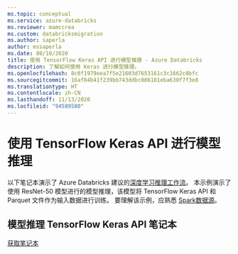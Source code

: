 ```yaml
---
ms.topic: conceptual
ms.service: azure-databricks
ms.reviewer: mamccrea
ms.custom: databricksmigration
ms.author: saperla
author: mssaperla
ms.date: 08/10/2020
title: 使用 TensorFlow Keras API 进行模型推理 - Azure Databricks
description: 了解如何使用 Keras 进行模型推理。
ms.openlocfilehash: 8c0f1979eea7f5e21603d7653161c3c1662c0bfc
ms.sourcegitcommit: 16af84b41f239bb743ddbc086181eba630f7f3e8
ms.translationtype: HT
ms.contentlocale: zh-CN
ms.lasthandoff: 11/13/2020
ms.locfileid: "94589580"
---
```

# <a name="model-inference-using-tensorflow-keras-api"></a>使用 TensorFlow Keras API 进行模型推理

以下笔记本演示了 Azure Databricks 建议的[深度学习推理工作流](dl-model-inference.md)。 本示例演示了使用 ResNet-50 模型进行的模型推理，该模型将 TensorFlow Keras API 和 Parquet 文件作为输入数据进行训练。 要理解该示例，应熟悉 [Spark数据源](../../../data/data-sources/index.md#data-sources)。

## <a name="model-inference-tensorflow-keras-api-notebook"></a>模型推理 TensorFlow Keras API 笔记本

[获取笔记本](../../../_static/notebooks/deep-learning/keras-metadata.html)
